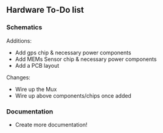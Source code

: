 ## Hardware To-Do list

### Schematics

Additions:

  * Add gps chip & necessary power components
  * Add MEMs Sensor chip & necessary power components
  * Add a PCB layout

Changes:

  * Wire up the Mux
  * Wire up above components/chips once added

### Documentation

  * Create more documentation!
